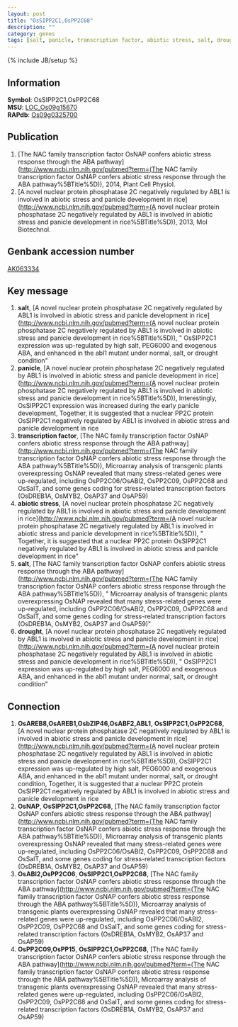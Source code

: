 ```yaml
---
layout: post
title: "OsSIPP2C1,OsPP2C68"
description: ""
category: genes
tags: [salt, panicle, transcription factor, abiotic stress, salt, drought]
---
```

{% include JB/setup %}

## Information
__Symbol__: OsSIPP2C1,OsPP2C68  
__MSU__: [LOC_Os09g15670](http://rice.plantbiology.msu.edu/cgi-bin/ORF_infopage.cgi?orf=LOC_Os09g15670)  
__RAPdb__: [Os09g0325700](http://rapdb.dna.affrc.go.jp/viewer/gbrowse_details/irgsp1?name=Os09g0325700)  

## Publication
1. [The NAC family transcription factor OsNAP confers abiotic stress response through the ABA pathway](http://www.ncbi.nlm.nih.gov/pubmed?term=(The NAC family transcription factor OsNAP confers abiotic stress response through the ABA pathway%5BTitle%5D)), 2014, Plant Cell Physiol.
2. [A novel nuclear protein phosphatase 2C negatively regulated by ABL1 is involved in abiotic stress and panicle development in rice](http://www.ncbi.nlm.nih.gov/pubmed?term=(A novel nuclear protein phosphatase 2C negatively regulated by ABL1 is involved in abiotic stress and panicle development in rice%5BTitle%5D)), 2013, Mol Biotechnol.

## Genbank accession number
[AK063334](http://www.ncbi.nlm.nih.gov/nuccore/AK063334)

## Key message
1. __salt__, [A novel nuclear protein phosphatase 2C negatively regulated by ABL1 is involved in abiotic stress and panicle development in rice](http://www.ncbi.nlm.nih.gov/pubmed?term=(A novel nuclear protein phosphatase 2C negatively regulated by ABL1 is involved in abiotic stress and panicle development in rice%5BTitle%5D)), " OsSIPP2C1 expression was up-regulated by high salt, PEG6000 and exogenous ABA, and enhanced in the abl1 mutant under normal, salt, or drought condition"
2. __panicle__, [A novel nuclear protein phosphatase 2C negatively regulated by ABL1 is involved in abiotic stress and panicle development in rice](http://www.ncbi.nlm.nih.gov/pubmed?term=(A novel nuclear protein phosphatase 2C negatively regulated by ABL1 is involved in abiotic stress and panicle development in rice%5BTitle%5D)),  Interestingly, OsSIPP2C1 expression was increased during the early panicle development, Together, it is suggested that a nuclear PP2C protein OsSIPP2C1 negatively regulated by ABL1 is involved in abiotic stress and panicle development in rice
3. __transcription factor__, [The NAC family transcription factor OsNAP confers abiotic stress response through the ABA pathway](http://www.ncbi.nlm.nih.gov/pubmed?term=(The NAC family transcription factor OsNAP confers abiotic stress response through the ABA pathway%5BTitle%5D)),  Microarray analysis of transgenic plants overexpressing OsNAP revealed that many stress-related genes were up-regulated, including OsPP2C06/OsABI2, OsPP2C09, OsPP2C68 and OsSalT, and some genes coding for stress-related transcription factors (OsDREB1A, OsMYB2, OsAP37 and OsAP59)
4. __abiotic stress__, [A novel nuclear protein phosphatase 2C negatively regulated by ABL1 is involved in abiotic stress and panicle development in rice](http://www.ncbi.nlm.nih.gov/pubmed?term=(A novel nuclear protein phosphatase 2C negatively regulated by ABL1 is involved in abiotic stress and panicle development in rice%5BTitle%5D)), " Together, it is suggested that a nuclear PP2C protein OsSIPP2C1 negatively regulated by ABL1 is involved in abiotic stress and panicle development in rice"
5. __salt__, [The NAC family transcription factor OsNAP confers abiotic stress response through the ABA pathway](http://www.ncbi.nlm.nih.gov/pubmed?term=(The NAC family transcription factor OsNAP confers abiotic stress response through the ABA pathway%5BTitle%5D)), " Microarray analysis of transgenic plants overexpressing OsNAP revealed that many stress-related genes were up-regulated, including OsPP2C06/OsABI2, OsPP2C09, OsPP2C68 and OsSalT, and some genes coding for stress-related transcription factors (OsDREB1A, OsMYB2, OsAP37 and OsAP59)"
6. __drought__, [A novel nuclear protein phosphatase 2C negatively regulated by ABL1 is involved in abiotic stress and panicle development in rice](http://www.ncbi.nlm.nih.gov/pubmed?term=(A novel nuclear protein phosphatase 2C negatively regulated by ABL1 is involved in abiotic stress and panicle development in rice%5BTitle%5D)), " OsSIPP2C1 expression was up-regulated by high salt, PEG6000 and exogenous ABA, and enhanced in the abl1 mutant under normal, salt, or drought condition"

## Connection
1. __OsAREB8,OsAREB1,OsbZIP46,OsABF2,ABL1__, __OsSIPP2C1,OsPP2C68__, [A novel nuclear protein phosphatase 2C negatively regulated by ABL1 is involved in abiotic stress and panicle development in rice](http://www.ncbi.nlm.nih.gov/pubmed?term=(A novel nuclear protein phosphatase 2C negatively regulated by ABL1 is involved in abiotic stress and panicle development in rice%5BTitle%5D)),  OsSIPP2C1 expression was up-regulated by high salt, PEG6000 and exogenous ABA, and enhanced in the abl1 mutant under normal, salt, or drought condition, Together, it is suggested that a nuclear PP2C protein OsSIPP2C1 negatively regulated by ABL1 is involved in abiotic stress and panicle development in rice
2. __OsNAP__, __OsSIPP2C1,OsPP2C68__, [The NAC family transcription factor OsNAP confers abiotic stress response through the ABA pathway](http://www.ncbi.nlm.nih.gov/pubmed?term=(The NAC family transcription factor OsNAP confers abiotic stress response through the ABA pathway%5BTitle%5D)),  Microarray analysis of transgenic plants overexpressing OsNAP revealed that many stress-related genes were up-regulated, including OsPP2C06/OsABI2, OsPP2C09, OsPP2C68 and OsSalT, and some genes coding for stress-related transcription factors (OsDREB1A, OsMYB2, OsAP37 and OsAP59)
3. __OsABI2,OsPP2C06__, __OsSIPP2C1,OsPP2C68__, [The NAC family transcription factor OsNAP confers abiotic stress response through the ABA pathway](http://www.ncbi.nlm.nih.gov/pubmed?term=(The NAC family transcription factor OsNAP confers abiotic stress response through the ABA pathway%5BTitle%5D)),  Microarray analysis of transgenic plants overexpressing OsNAP revealed that many stress-related genes were up-regulated, including OsPP2C06/OsABI2, OsPP2C09, OsPP2C68 and OsSalT, and some genes coding for stress-related transcription factors (OsDREB1A, OsMYB2, OsAP37 and OsAP59)
4. __OsPP2C09,OsPP15__, __OsSIPP2C1,OsPP2C68__, [The NAC family transcription factor OsNAP confers abiotic stress response through the ABA pathway](http://www.ncbi.nlm.nih.gov/pubmed?term=(The NAC family transcription factor OsNAP confers abiotic stress response through the ABA pathway%5BTitle%5D)),  Microarray analysis of transgenic plants overexpressing OsNAP revealed that many stress-related genes were up-regulated, including OsPP2C06/OsABI2, OsPP2C09, OsPP2C68 and OsSalT, and some genes coding for stress-related transcription factors (OsDREB1A, OsMYB2, OsAP37 and OsAP59)


